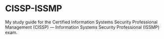 # CISSP-ISSMP
My study guide for the Certified Information Systems Security Professional Management (CISSP) &mdash; Information Systems Security Professional (ISSMP) exam.  
